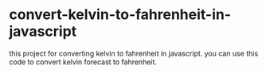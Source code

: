 # convert-kelvin-to-fahrenheit-in-javascript
this project for converting kelvin to fahrenheit in javascript. 
you can use this code to convert kelvin forecast to fahrenheit.
